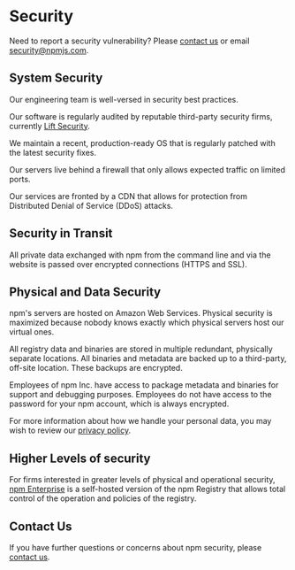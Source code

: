 # Security

Need to report a security vulnerability? Please [contact us](/support) or email [security@npmjs.com](mailto:security@npmjs.com).

## System Security

Our engineering team is well-versed in security best practices.

Our software is regularly audited by reputable third-party security firms, currently [Lift Security](https://liftsecurity.io/).

We maintain a recent, production-ready OS that is regularly patched with the latest security fixes.

Our servers live behind a firewall that only allows expected traffic on limited ports.

Our services are fronted by a CDN that allows for protection from Distributed Denial of Service (DDoS) attacks.

## Security in Transit

All private data exchanged with npm from the command line and via the website is passed over encrypted connections (HTTPS and SSL).

## Physical and Data Security

npm's servers are hosted on Amazon Web Services. Physical security is maximized because nobody knows exactly which physical servers host our virtual ones.

All registry data and binaries are stored in multiple redundant, physically separate locations. All binaries and metadata are backed up to a third-party, off-site location. These backups are encrypted.

Employees of npm Inc. have access to package metadata and binaries for support and debugging purposes. Employees do not have access to the password for your npm account, which is always encrypted.

For more information about how we handle your personal data, you may wish to review our [privacy policy](https://npmjs.com/policies/privacy).

## Higher Levels of security

For firms interested in greater levels of physical and operational security, [npm Enterprise](/enterprise) is a self-hosted version of the npm Registry that allows total control of the operation and policies of the registry.

## Contact Us

If you have further questions or concerns about npm security, please [contact us](mailto:security@npmjs.com).
